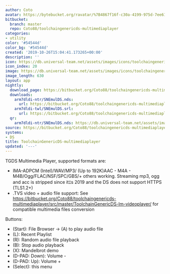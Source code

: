 ```yaml
---
author: Coto
avatar: https://bytebucket.org/ravatar/%7B4867f16f-c30a-4199-975d-7ee612e62658%7D?ts=default
bitbucket:
  branch: master
  repo: Coto88/toolchaingenericds-multimediaplayer
categories:
- utility
color: '#54544d'
color_bg: '#54544d'
created: '2019-10-26T15:04:41.173265+00:00'
description: ''
icon: https://db.universal-team.net/assets/images/icons/toolchaingenericds-multimediaplayer.png
icon_index: 20
image: https://db.universal-team.net/assets/images/icons/toolchaingenericds-multimediaplayer.png
image_length: 630
layout: app
nightly:
  download_page: https://bitbucket.org/Coto88/toolchaingenericds-multimediaplayer/src/master/release
  downloads:
    arm7dldi-ntr/SNEmulDS.nds:
      url: https://bitbucket.org/Coto88/toolchaingenericds-multimediaplayer/raw/master/release/arm7dldi-ntr/ToolchainGenericDS-multimediaplayer.nds
    arm7dldi-twl/SNEmulDS.srl:
      url: https://bitbucket.org/Coto88/toolchaingenericds-multimediaplayer/raw/master/release/arm7dldi-twl/ToolchainGenericDS-multimediaplayer.srl
  qr:
    arm7dldi-ntr/SNEmulDS.nds: https://db.universal-team.net/assets/images/qr/nightly/arm7dldi-ntrsnemulds-nds.png
source: https://bitbucket.org/Coto88/toolchaingenericds-multimediaplayer
systems:
- DS
title: ToolchainGenericDS-multimediaplayer
updated: '---'
---
```

TGDS Multimedia Player, supported formats are:
- IMA-ADPCM (Intel)/WAV/MP3/ (Up to 192K)AAC - M4A - M4B/Ogg/FLAC/NSF/SPC/GBS/+ others working. Streaming mp3, ogg and acc is stripped since itｴs 2019 and the DS does not support HTTPS (TLS1.2+)
- .TVS video + audio file support: See https://bitbucket.org/Coto88/toolchaingenericds-multimediaplayer/src/master/ToolchainGenericDS-lm-videoplayer/ for compatible multimedia files conversion

Buttons:
- (Start): File Browser -> (A) to play audio file
- (L): Recent Playlist
- (R): Random audio file playback
- (B): Stop audio playback
- (X): Mandelbrot demo
- (D-PAD: Down): Volume -
- (D-PAD: Up): Volume +
- (Select): this menu
